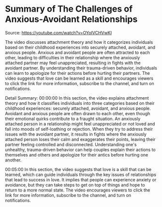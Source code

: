 # Summary of The Challenges of Anxious-Avoidant Relationships

Source: https://youtube.com/watch?v=OYoIVCHVwKI

The video discusses attachment theory and how it categorizes individuals based on their childhood experiences into securely attached, avoidant, and anxious people. Anxious and avoidant people are often attracted to each other, leading to difficulties in their relationship where the anxiously attached partner may feel unappreciated, resulting in fights with the avoidant partner. By understanding their trauma-driven behavior, individuals can learn to apologize for their actions before hurting their partners. The video suggests that love can be learned as a skill and encourages viewers to click the link for more information, subscribe to the channel, and turn on notifications.

Detail Summary: 
00:00:00
In this section, the video explains attachment theory and how it classifies individuals into three categories based on their childhood experiences: securely attached, avoidant, and anxious people. Avoidant and anxious people are often drawn to each other, even though their emotional quirks contribute to a fraught situation. An anxiously attached person in a relationship might feel unappreciated or not loved and fall into moods of self-loathing or rejection. When they try to address their issues with the avoidant partner, it results in fights where the anxiously attached person loses their calm and exaggerates their points, leaving their partner feeling controlled and disconnected. Understanding one's unhealthy, trauma-driven behavior can help couples explain their actions to themselves and others and apologize for their antics before hurting one another.

00:05:00
In this section, the video suggests that love is a skill that can be learned, which can guide individuals through the key issues of relationships that lead to success in love. It implies that people can experience anxiety or avoidance, but they can take steps to get on top of things and hope to return to a more normal state. The video encourages viewers to click the link for more information, subscribe to the channel, and turn on notifications.

